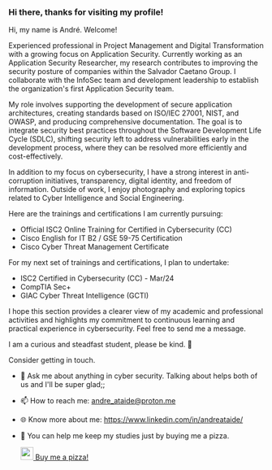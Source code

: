 ### Hi there, thanks for visiting my profile!

Hi, my name is André. Welcome!

Experienced professional in Project Management and Digital Transformation with a growing focus on Application Security. Currently working as an Application Security Researcher, my research contributes to improving the security posture of companies within the Salvador Caetano Group. I collaborate with the InfoSec team and development leadership to establish the organization's first Application Security team. 

My role involves supporting the development of secure application architectures, creating standards based on ISO/IEC 27001, NIST, and OWASP, and producing comprehensive documentation. The goal is to integrate security best practices throughout the Software Development Life Cycle (SDLC), shifting security left to address vulnerabilities early in the development process, where they can be resolved more efficiently and cost-effectively.

In addition to my focus on cybersecurity, I have a strong interest in anti-corruption initiatives, transparency, digital identity, and freedom of information. Outside of work, I enjoy photography and exploring topics related to Cyber Intelligence and Social Engineering.

Here are the trainings and certifications I am currently pursuing:
- Official ISC2 Online Training for Certified in Cybersecurity (CC)
- Cisco English for IT B2 / GSE 59-75 Certification
- Cisco Cyber Threat Management Certificate

For my next set of trainings and certifications, I plan to undertake:
- ISC2 Certified in Cybersecurity (CC) - Mar/24
- CompTIA Sec+
- GIAC Cyber Threat Intelligence (GCTI)

I hope this section provides a clearer view of my academic and professional activities and highlights my commitment to continuous learning and practical experience in cybersecurity. Feel free to send me a message.

I am a curious and steadfast student, please be kind. 🙂

Consider getting in touch.

  * 💬 Ask me about anything in cyber security. Talking about helps both of us and I'll be super glad;;
  * 📫 How to reach me: andre_ataide@proton.me
  * 🌐 Know more about me: https://www.linkedin.com/in/andreataide/ 
  * 🍕 You can help me keep my studies just by buying me a pizza.

    <a href="https://www.buymeacoffee.com/Vykos">
      <img src="https://pbs.twimg.com/media/FzAgVPpWcC8YDXI?format=png&name=small" width="25px"> Buy me a pizza!
    </a>
